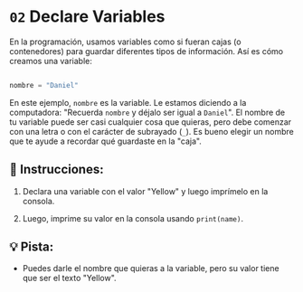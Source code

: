 # `02` Declare Variables

En la programación, usamos variables como si fueran cajas (o contenedores) para guardar diferentes tipos de información. Así es cómo creamos una variable:

```py

nombre = "Daniel"
```

En este ejemplo, `nombre` es la variable. Le estamos diciendo a la computadora: "Recuerda `nombre` y déjalo ser igual a `Daniel`". El nombre de tu variable puede ser casi cualquier cosa que quieras, pero debe comenzar con una letra o con el carácter de subrayado (`_`). Es bueno elegir un nombre que te ayude a recordar qué guardaste en la "caja".

## 📝 Instrucciones:

1. Declara una variable con el valor "Yellow" y luego imprímelo en la consola.

2. Luego, imprime su valor en la consola usando `print(name)`.

## 💡 Pista:

+ Puedes darle el nombre que quieras a la variable, pero su valor tiene que ser el texto "Yellow".
